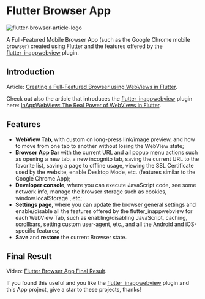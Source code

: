 # Flutter Browser App

![flutter-browser-article-logo](https://user-images.githubusercontent.com/5956938/86740154-b7a48180-c036-11ea-85c1-cbd662f65f84.png)

A Full-Featured Mobile Browser App (such as the Google Chrome mobile browser) created using Flutter and the features offered by the [flutter_inappwebview](https://github.com/pichillilorenzo/flutter_inappwebview) plugin.


## Introduction
Article: [Creating a Full-Featured Browser using WebViews in Flutter](https://medium.com/flutter-community/creating-a-full-featured-browser-using-webviews-in-flutter-9c8f2923c574?source=friends_link&sk=55fc8267f351082aa9e73ced546f6bcb).

Check out also the article that introduces the [flutter_inappwebview](https://github.com/pichillilorenzo/flutter_inappwebview) plugin here: [InAppWebView: The Real Power of WebViews in Flutter](https://medium.com/flutter-community/inappwebview-the-real-power-of-webviews-in-flutter-c6d52374209d?source=friends_link&sk=cb74487219bcd85e610a670ee0b447d0).

## Features
- **WebView Tab**, with custom on long-press link/image preview, and how to move from one tab to another without losing the WebView state;
- **Browser App Bar** with the current URL and all popup menu actions such as opening a new tab, a new incognito tab, saving the current URL to the favorite list, saving a page to offline usage, viewing the SSL Certificate used by the website, enable Desktop Mode, etc. (features similar to the Google Chrome App);
- **Developer console**, where you can execute JavaScript code, see some network info, manage the browser storage such as cookies, window.localStorage , etc;
- **Settings page**, where you can update the browser general settings and enable/disable all the features offered by the flutter_inappwebview for each WebView Tab, such as enabling/disabling JavaScript, caching, scrollbars, setting custom user-agent, etc., and all the Android and iOS-specific features;
- **Save** and **restore** the current Browser state.

## Final Result
Video: [Flutter Browser App Final Result](https://drive.google.com/file/d/1wE2yUGwjNBiUy72GOjPIYyDXYQn3ewYn/view?usp=sharing).

If you found this useful and you like the [flutter_inappwebview](https://github.com/pichillilorenzo/flutter_inappwebview) plugin and this App project, give a star to these projects, thanks!
